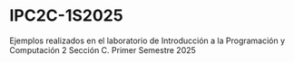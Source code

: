 # IPC2C-1S2025
Ejemplos realizados en el laboratorio de Introducción a la Programación y Computación 2 Sección C. Primer Semestre 2025

